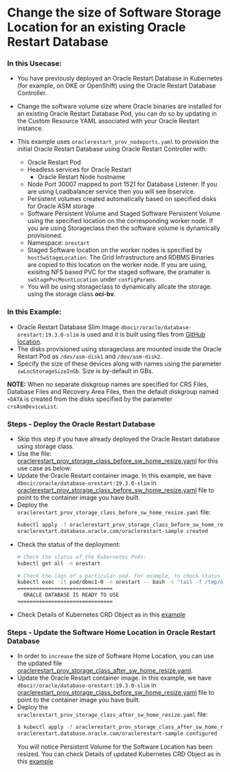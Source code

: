 # Change the size of Software Storage Location for an existing Oracle Restart Database

### In this Usecase:
* You have previously deployed an Oracle Restart Database in Kubernetes (for example, on OKE or OpenShift) using the Oracle Restart Database Controller.
* Change the software volume size where Oracle binaries are installed for an existing Oracle Restart Database Pod, you can do so by updating in the Custom Resource YAML associated with your Oracle Restart instance.
* This example uses `oraclerestart_prov_nodeports.yaml` to provision the initial Oracle Restart Database using Oracle Restart Controller with:

  * Oracle Restart Pod
  * Headless services for Oracle Restart
    * Oracle Restart Node hostname
  * Node Port 30007 mapped to port 1521 for Database Listener. If you are using Loadbalancer service then you will see lbservice.
  * Persistent volumes created automatically based on specified disks for Oracle ASM storage
  * Software Persistent Volume and Staged Software Persistent Volume using the specified location on the corresponding worker node. If you are using Storageclass then the software volume is dynamically provisioned.
  * Namespace: `orestart`
  * Staged Software location on the worker nodes is specified by `hostSwStageLocation`. The Grid Infrastructure and RDBMS Binaries are copied to this location on the worker node. If you are using, exisitng NFS based PVC for the staged software, the pramater is `swStagePvcMountLocation` under `configParams`.
  * You will be using storageclass to dynamically allcate the storage. using the storage class **oci-bv**.

### In this Example: 
  * Oracle Restart Database Slim Image `dbocir/oracle/database-orestart:19.3.0-slim` is used and it is built using files from [GitHub location](https://github.com/oracle/docker-images/tree/main/OracleDatabase/RAC/OracleRealApplicationClusters#building-oracle-rac-database-container-slim-image). 
  * The disks provisioned using storageclass are mounted inside the Oracle Restart Pod as `/dev/asm-disk1` and `/dev/asm-disk2`. 
  * Specify the size of these devices along with names using the parameter `swLocStorageSizeInGb`. Size is by-default in GBs.

**NOTE:** When no separate diskgroup names are specified for CRS Files, Database Files and Recovery Area Files, then the default diskgroup named `+DATA` is created from the disks specified by the parameter `crsAsmDeviceList`.
  
### Steps - Deploy the Oracle Restart Database
* Skip this step if you have already deployed the Oracle Restart database using storage class.
* Use the file: [oraclerestart_prov_storage_class_before_sw_home_resize.yaml](./oraclerestart_prov_storage_class_before_sw_home_resize.yaml) for this use case as below:
* Update the Oracle Restart container image. In this example, we have `dbocir/oracle/database-orestart:19.3.0-slim` in [oraclerestart_prov_storage_class_before_sw_home_resize.yaml](./oraclerestart_prov_storage_class_before_sw_home_resize.yaml) file to point to the container image you have built. 
* Deploy the `oraclerestart_prov_storage_class_before_sw_home_resize.yaml` file:
    ```sh
    kubectl apply -f oraclerestart_prov_storage_class_before_sw_home_resize.yaml
    oraclerestart.database.oracle.com/oraclerestart-sample created
    ```
* Check the status of the deployment:
    ```sh
    # Check the status of the Kubernetes Pods:    
    kubectl get all -n orestart

    # Check the logs of a particular pod. For example, to check status of pod "dbmc1-0":    
    kubectl exec -it pod/dbmc1-0 -n orestart -- bash -c "tail -f /tmp/orod/oracle_db_setup.log"
    ===============================
      ORACLE DATABASE IS READY TO USE
    ===============================
    ```
* Check Details of Kubernetes CRD Object as in this [example](./orestart_storage_class_object_before_sw_home_resize.txt)

### Steps - Update the Software Home Location in Oracle Restart Database
*  In order to `increase` the size of Software Home Location, you can use the updated file [oraclerestart_prov_storage_class_after_sw_home_resize.yaml](./oraclerestart_prov_storage_class_after_sw_home_resize.yaml). 
* Update the Oracle Restart container image. In this example, we have `dbocir/oracle/database-orestart:19.3.0-slim` in [oraclerestart_prov_storage_class_before_sw_home_resize.yaml](./oraclerestart_prov_storage_class_before_sw_home_resize.yaml) file to point to the container image you have built.
*  Deploy the `oraclerestart_prov_storage_class_after_sw_home_resize.yaml` file:
    ```sh
    $ kubectl apply -f oraclerestart_prov_storage_class_after_sw_home_resize.yaml
    oraclerestart.database.oracle.com/oraclerestart-sample configured
    ```
   You will notice Persistent Volume for the Software Location has been resized. You can check Details of updated Kubernetes CRD Object as in this [example](./orestart_storage_class_object_after_sw_home_resize.txt)
